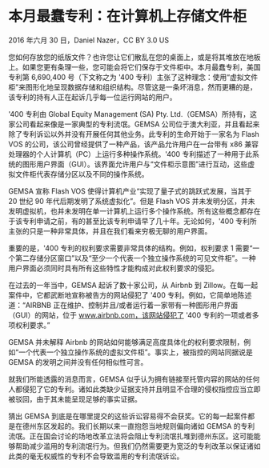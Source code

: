 # 本月最蠢专利：在计算机上存储文件柜

2016 年六月 30 日，Daniel Nazer，CC BY 3.0 US

您如何存放您的纸版文件？也许您让它们散乱在您的桌面上，或是将其堆放在地板上。如果您更有条理一些，您可能会将它们保存于文件柜中。本月最蠢专利，美国专利第 6,690,400 号（下文称之为 '400 专利）主张了这种理念：使用“虚拟文件柜”来图形化地呈现数据存储和组织结构。尽管这是一条坏消息，然而更糟的是，该专利的持有人正在起诉几乎每一位运行网站的用户。

'400 专利由 Global Equity Management (SA) Pty. Ltd.（GEMSA）所持有，这家公司看起来像是一家典型的专利流氓。GEMSA 公司位于澳大利亚，并且看起来除了专利诉讼以外并没有开展任何其他业务。此专利的生命开始于一家名为 Flash VOS 的公司，该公司曾经提供了一种产品，该产品允许用户在一台带有 x86 兼容处理器的个人计算机（PC）上运行多种操作系统。'400 专利描述了一种用于此系统的图形用户界面（GUI）。该界面允许用户与“文件柜示意图”进行互动，这些虚拟文件柜代表存储分区以及不同的操作系统。

GEMSA 宣称 Flash VOS 使得计算机产业“实现了量子式的跳跃式发展，当其于 20 世纪 90 年代后期发明了系统虚拟化”。但是 Flash VOS 并未发明分区，并未发明虚拟机，也并未发明在单一计算机上运行多个操作系统。所有这些概念都存在于该专利申请之前，有的甚至比该专利申请早了几十年。无论如何，'400 专利所主张的只是一种非常具体，并且在我们看来穷极无聊的用户界面。

重要的是，'400 专利的权利要求需要非常具体的结构。例如，权利要求 1 需要“一个第二存储分区窗口”以及“至少一个代表一个独立操作系统的可见文件柜”。一种用户界面必须同时具有所有这些特性才能构成对此权利要求的侵犯。

在过去的一年当中，GEMSA 起诉了数十家公司，从 Airbnb 到 Zillow。在每一起案件中，它都武断地宣称被告方的网站侵犯了 '400 专利。例如，它简单地陈述道：“AIRBNB 正在维护、控制并且/或者运行着一家带有一种图形用户界面（GUI）的网站，位于 www.airbnb.com，该网站侵犯了 '400 专利的一项或者多项权利要求。”

GEMSA 并未解释 Airbnb 的网站如何能够满足高度具体化的权利要求限制，例如“一个代表一个独立操作系统的虚拟文件柜”。事实上，被指控的网站同据说是 GEMSA 的发明之间并没有任何相似性可言。

就我们所能透露的消息而言，GEMSA 似乎认为拥有链接至托管内容的网站的任何人都侵犯了它的专利。诸如此类缺少证据支持并且明显不合理的侵权指控应当立即被驳回，由于其未能呈现足够的事实证据。

猜出 GEMSA 到底是在哪里提交的这些诉讼容易得不会获奖。它的每一起案件都是在德州东区发起的。我们长期以来一直抱怨当地规则偏向诸如 GEMSA 的专利流氓。正在国会讨论的场地改革立法将会阻止专利流氓扎堆到德州东区。这可能能够帮助减少滥用的专利流氓行为。但我们仍然需要更为宽泛的专利改革以保证诸如此类的毫无权威性的专利不会导致滥用的专利流氓诉讼。
